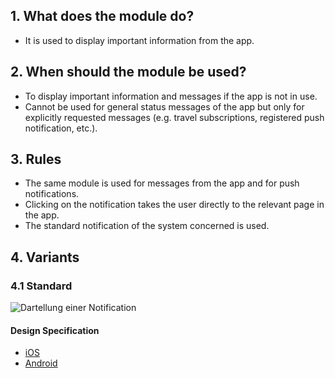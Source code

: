 ## 1. What does the module do?
*   It is used to display important information from the app.

## 2. When should the module be used? 
*   To display important information and messages if the app is not in use. 
*   Cannot be used for general status messages of the app but only for explicitly requested messages (e.g. travel subscriptions, registered push notification, etc.).

## 3. Rules 
*   The same module is used for messages from the app and for push notifications. 
*   Clicking on the notification takes the user directly to the relevant page in the app. 
*   The standard notification of the system concerned is used.

## 4. Variants 
### 4.1 Standard 
![Dartellung einer Notification](https://raw.githubusercontent.com/sbb-design-systems/design-system-mobile-documentation/master/documentation/modules/notification/images/MM04.png 'class: image')

#### Design Specification
*   [iOS](https://sbb.invisionapp.com/d/main#/console/14051805/322943546/inspect)  
*   [Android](https://sbb.invisionapp.com/d/main#/console/14051805/322943547/inspect)